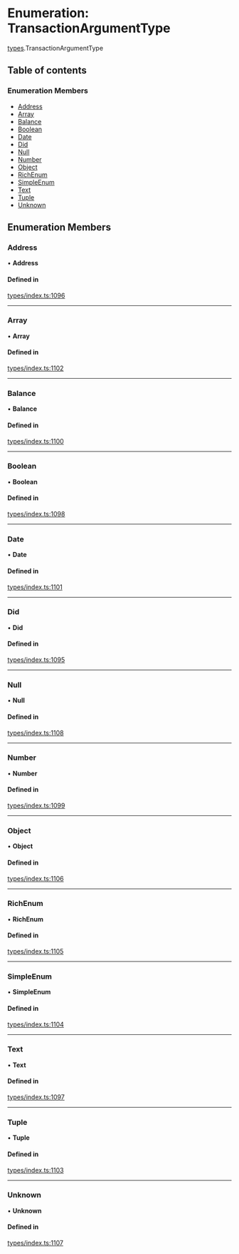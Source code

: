 # Enumeration: TransactionArgumentType

[types](../wiki/types).TransactionArgumentType

## Table of contents

### Enumeration Members

- [Address](../wiki/types.TransactionArgumentType#address)
- [Array](../wiki/types.TransactionArgumentType#array)
- [Balance](../wiki/types.TransactionArgumentType#balance)
- [Boolean](../wiki/types.TransactionArgumentType#boolean)
- [Date](../wiki/types.TransactionArgumentType#date)
- [Did](../wiki/types.TransactionArgumentType#did)
- [Null](../wiki/types.TransactionArgumentType#null)
- [Number](../wiki/types.TransactionArgumentType#number)
- [Object](../wiki/types.TransactionArgumentType#object)
- [RichEnum](../wiki/types.TransactionArgumentType#richenum)
- [SimpleEnum](../wiki/types.TransactionArgumentType#simpleenum)
- [Text](../wiki/types.TransactionArgumentType#text)
- [Tuple](../wiki/types.TransactionArgumentType#tuple)
- [Unknown](../wiki/types.TransactionArgumentType#unknown)

## Enumeration Members

### Address

• **Address**

#### Defined in

[types/index.ts:1096](https://github.com/PolymathNetwork/polymesh-sdk/blob/c6fe1be3/src/types/index.ts#L1096)

___

### Array

• **Array**

#### Defined in

[types/index.ts:1102](https://github.com/PolymathNetwork/polymesh-sdk/blob/c6fe1be3/src/types/index.ts#L1102)

___

### Balance

• **Balance**

#### Defined in

[types/index.ts:1100](https://github.com/PolymathNetwork/polymesh-sdk/blob/c6fe1be3/src/types/index.ts#L1100)

___

### Boolean

• **Boolean**

#### Defined in

[types/index.ts:1098](https://github.com/PolymathNetwork/polymesh-sdk/blob/c6fe1be3/src/types/index.ts#L1098)

___

### Date

• **Date**

#### Defined in

[types/index.ts:1101](https://github.com/PolymathNetwork/polymesh-sdk/blob/c6fe1be3/src/types/index.ts#L1101)

___

### Did

• **Did**

#### Defined in

[types/index.ts:1095](https://github.com/PolymathNetwork/polymesh-sdk/blob/c6fe1be3/src/types/index.ts#L1095)

___

### Null

• **Null**

#### Defined in

[types/index.ts:1108](https://github.com/PolymathNetwork/polymesh-sdk/blob/c6fe1be3/src/types/index.ts#L1108)

___

### Number

• **Number**

#### Defined in

[types/index.ts:1099](https://github.com/PolymathNetwork/polymesh-sdk/blob/c6fe1be3/src/types/index.ts#L1099)

___

### Object

• **Object**

#### Defined in

[types/index.ts:1106](https://github.com/PolymathNetwork/polymesh-sdk/blob/c6fe1be3/src/types/index.ts#L1106)

___

### RichEnum

• **RichEnum**

#### Defined in

[types/index.ts:1105](https://github.com/PolymathNetwork/polymesh-sdk/blob/c6fe1be3/src/types/index.ts#L1105)

___

### SimpleEnum

• **SimpleEnum**

#### Defined in

[types/index.ts:1104](https://github.com/PolymathNetwork/polymesh-sdk/blob/c6fe1be3/src/types/index.ts#L1104)

___

### Text

• **Text**

#### Defined in

[types/index.ts:1097](https://github.com/PolymathNetwork/polymesh-sdk/blob/c6fe1be3/src/types/index.ts#L1097)

___

### Tuple

• **Tuple**

#### Defined in

[types/index.ts:1103](https://github.com/PolymathNetwork/polymesh-sdk/blob/c6fe1be3/src/types/index.ts#L1103)

___

### Unknown

• **Unknown**

#### Defined in

[types/index.ts:1107](https://github.com/PolymathNetwork/polymesh-sdk/blob/c6fe1be3/src/types/index.ts#L1107)
